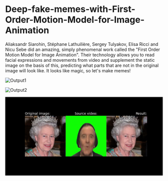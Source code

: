 # Deep-fake-memes-with-First-Order-Motion-Model-for-Image-Animation

Aliaksandr Siarohin, Stéphane Lathuilière, Sergey Tulyakov, Elisa Ricci and Nicu Sebe did an amazing, simply phenomenal work called the "First Order Motion Model for Image Animation". Their technology allows you to read facial expressions and movements from video and supplement the static image on the basis of this, predicting what parts that are not in the original image will look like. It looks like magic, so let's make memes!

![Output1](/gif/DiCaprio.gif)

![Output2](/gif/Pikachu.gif)

![Output3](/gif/Queen.gif)
